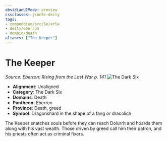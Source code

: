```yaml
---
obsidianUIMode: preview
cssclasses: json5e-deity
tags:
- compendium/src/5e/erlw
- deity/eberron
- domain/death
aliases: ["The Keeper"]
---
```

# The Keeper
*Source: Eberron: Rising from the Last War p. 141* 
![The Dark Six](erlw-the-dark-six.webp#symbol)

- **Alignment**: Unaligned
- **Category**: The Dark Six
- **Domains**: Death
- **Pantheon**: Eberron
- **Province**: Death, greed
- **Symbol**: Dragonshard in the shape of a fang *or* dracolich

The Keeper snatches souls before they can reach Dolurrh and hoards them along with his vast wealth. Those driven by greed call him their patron, and his priests often act as criminal fixers.